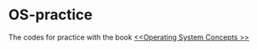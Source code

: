 # OS-practice
The codes for practice with the book [&lt;&lt;Operating System Concepts >>](https://www.os-book.com/OS9/)
